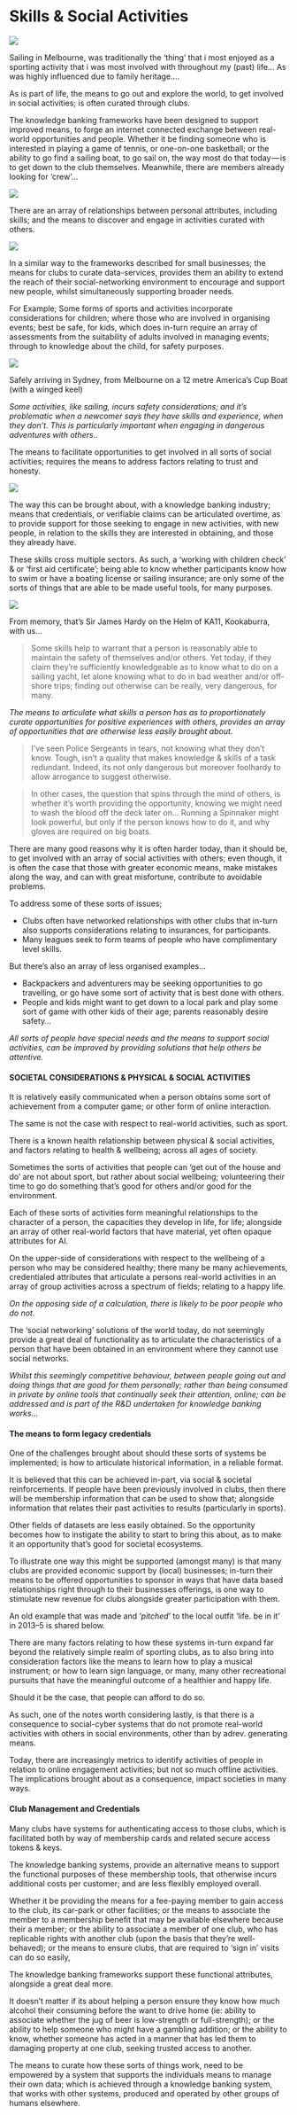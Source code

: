 # Skills & Social Activities

![](https://cdn-images-1.medium.com/max/800/1*L4OISutOcf3dWceVbhe3bw.jpeg)

Sailing in Melbourne, was traditionally the ‘thing’ that i most enjoyed as a sporting activity that i was most involved with throughout my (past) life… As was highly influenced due to family heritage….

As is part of life, the means to go out and explore the world, to get involved in social activities; is often curated through clubs.

The knowledge banking frameworks have been designed to support improved means, to forge an internet connected exchange between real-world opportunities and people. Whether it be finding someone who is interested in playing a game of tennis, or one-on-one basketball; or the ability to go find a sailing boat, to go sail on, the way most do that today — is to get down to the club themselves. Meanwhile, there are members already looking for ‘crew’…

![](https://cdn-images-1.medium.com/max/800/1*mcWfCapcKVEvkrtygCopHg.jpeg)

There are an array of relationships between personal attributes, including skills; and the means to discover and engage in activities curated with others.

![](https://cdn-images-1.medium.com/max/800/1*rD0FLx_UEGXrwIMdft6Ywg.jpeg)

In a similar way to the frameworks described for small businesses; the means for clubs to curate data-services, provides them an ability to extend the reach of their social-networking environment to encourage and support new people, whilst simultaneously supporting broader needs.

For Example; Some forms of sports and activities incorporate considerations for children; where those who are involved in organising events; best be safe, for kids, which does in-turn require an array of assessments from the suitability of adults involved in managing events; through to knowledge about the child, for safety purposes.

![](https://cdn-images-1.medium.com/max/800/1*ZNTgwsRB_rSxcEwbeQ9wpA.jpeg)

Safely arriving in Sydney, from Melbourne on a 12 metre America’s Cup Boat (with a winged keel)

_Some activities, like sailing, incurs safety considerations; and it’s problematic when a newcomer says they have skills and experience, when they don’t. This is particularly important when engaging in dangerous adventures with others.._

The means to facilitate opportunities to get involved in all sorts of social activities; requires the means to address factors relating to trust and honesty.

![](https://cdn-images-1.medium.com/max/800/1*9HLkZi0FgFUwvvGjmTUMzQ.jpeg)

The way this can be brought about, with a knowledge banking industry; means that credentials, or verifiable claims can be articulated overtime, as to provide support for those seeking to engage in new activities, with new people, in relation to the skills they are interested in obtaining, and those they already have.

These skills cross multiple sectors. As such, a ‘working with children check’ & or ‘first aid certificate’; being able to know whether participants know how to swim or have a boating license or sailing insurance; are only some of the sorts of things that are able to be made useful tools, for many purposes.

![](https://cdn-images-1.medium.com/max/800/1*yR4BaJKxhkjp8_ewMkOwSA.jpeg)

From memory, that’s Sir James Hardy on the Helm of KA11, Kookaburra, with us…

> Some skills help to warrant that a person is reasonably able to maintain the safety of themselves and/or others. Yet today, if they claim they’re sufficiently knowledgeable as to know what to do on a sailing yacht, let alone knowing what to do in bad weather and/or off-shore trips; finding out otherwise can be really, very dangerous, for many.

_The means to articulate what skills a person has as to proportionately curate opportunities for positive experiences with others, provides an array of opportunities that are otherwise less easily brought about._

> I’ve seen Police Sergeants in tears, not knowing what they don’t know. Tough, isn’t a quality that makes knowledge & skills of a task redundant. Indeed, its not only dangerous but moreover foolhardy to allow arrogance to suggest otherwise.

> In other cases, the question that spins through the mind of others, is whether it’s worth providing the opportunity, knowing we might need to wash the blood off the deck later on… Running a Spinnaker might look powerful, but only if the person knows how to do it, and why gloves are required on big boats.

There are many good reasons why it is often harder today, than it should be, to get involved with an array of social activities with others; even though, it is often the case that those with greater economic means, make mistakes along the way, and can with great misfortune, contribute to avoidable problems.

To address some of these sorts of issues;

-   Clubs often have networked relationships with other clubs that in-turn also supports considerations relating to insurances, for participants.
-   Many leagues seek to form teams of people who have complimentary level skills.

But there’s also an array of less organised examples…

-   Backpackers and adventurers may be seeking opportunities to go travelling, or go have some sort of activity that is best done with others.
-   People and kids might want to get down to a local park and play some sort of game with other kids of their age; parents reasonably desire safety…

_All sorts of people have special needs and the means to support social activities, can be improved by providing solutions that help others be attentive._

#### SOCIETAL CONSIDERATIONS & PHYSICAL & SOCIAL ACTIVITIES

It is relatively easily communicated when a person obtains some sort of achievement from a computer game; or other form of online interaction.

The same is not the case with respect to real-world activities, such as sport.

There is a known health relationship between physical & social activities, and factors relating to health & wellbeing; across all ages of society.

Sometimes the sorts of activities that people can ‘get out of the house and do’ are not about sport, but rather about social wellbeing; volunteering their time to go do something that’s good for others and/or good for the environment.

Each of these sorts of activities form meaningful relationships to the character of a person, the capacities they develop in life, for life; alongside an array of other real-world factors that have material, yet often opaque attributes for AI.

On the upper-side of considerations with respect to the wellbeing of a person who may be considered healthy; there many be many achievements, credentialed attributes that articulate a persons real-world activities in an array of group activities across a spectrum of fields; relating to a happy life.

_On the opposing side of a calculation, there is likely to be poor people who do not._

The ‘social networking’ solutions of the world today, do not seemingly provide a great deal of functionality as to articulate the characteristics of a person that have been obtained in an environment where they cannot use social networks.

_Whilst this seemingly competitive behaviour, between people going out and doing things that are good for them personally; rather than being consumed in private by online tools that continually seek their attention, online; can be addressed and is part of the R&D undertaken for knowledge banking works…_

#### The means to form legacy credentials

One of the challenges brought about should these sorts of systems be implemented; is how to articulate historical information, in a reliable format.

It is believed that this can be achieved in-part, via social & societal reinforcements. If people have been previously involved in clubs, then there will be membership information that can be used to show that; alongside information that relates their past activities to results (particularly in sports).

Other fields of datasets are less easily obtained. So the opportunity becomes how to instigate the ability to start to bring this about, as to make it an opportunity that’s good for societal ecosystems.

To illustrate one way this might be supported (amongst many) is that many clubs are provided economic support by (local) businesses; in-turn their means to be offered opportunities to sponsor in ways that have data based relationships right through to their businesses offerings, is one way to stimulate new revenue for clubs alongside greater participation with them.

An old example that was made and ‘_pitched_’ to the local outfit ‘life. be in it’ in 2013–5 is shared below.

There are many factors relating to how these systems in-turn expand far beyond the relatively simple realm of sporting clubs, as to also bring into consideration factors like the means to learn how to play a musical instrument; or how to learn sign language, or many, many other recreational pursuits that have the meaningful outcome of a healthier and happy life.

Should it be the case, that people can afford to do so.

As such, one of the notes worth considering lastly, is that there is a consequence to social-cyber systems that do not promote real-world activities with others in social environments, other than by adrev. generating means.

Today, there are increasingly metrics to identify activities of people in relation to online engagement activities; but not so much offline activities. The implications brought about as a consequence, impact societies in many ways.

#### Club Management and Credentials

Many clubs have systems for authenticating access to those clubs, which is facilitated both by way of membership cards and related secure access tokens & keys.

The knowledge banking systems, provide an alternative means to support the functional purposes of these membership tools, that otherwise incurs additional costs per customer; and are less flexibly employed overall.

Whether it be providing the means for a fee-paying member to gain access to the club, its car-park or other facilities; or the means to associate the member to a membership benefit that may be available elsewhere because their a member; or the ability to associate a member of one club, who has replicable rights with another club (upon the basis that they’re well-behaved); or the means to ensure clubs, that are required to ‘sign in’ visits can do so easily,

The knowledge banking frameworks support these functional attributes, alongside a great deal more.

It doesn’t matter if its about helping a person ensure they know how much alcohol their consuming before the want to drive home (ie: ability to associate whether the jug of beer is low-strength or full-strength); or the ability to help someone who might have a gambling addition; or the ability to know, whether someone has acted in a manner that has led them to damaging property at one club, seeking trusted access to another.

The means to curate how these sorts of things work, need to be empowered by a system that supports the individuals means to manage their own data; which is achieved through a knowledge banking system, that works with other systems, produced and operated by other groups of humans elsewhere.